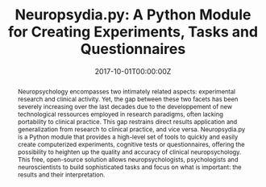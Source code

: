 ---
abstract: "Neuropsychology encompasses two intimately related aspects: experimental research and clinical activity. Yet, the gap between these two facets has been severely increasing over the last decades due to the developpement of new technological ressources employed in research paradigms, often lacking portability to clinical practice. This gap restrains direct results application and generalization from research to clinical practice, and vice versa. Neuropsydia.py is a Python module that provides a high-level set of tools to quickly and easily create computerized experiments, cognitive tests or questionnaires, offering the possibility to heighten up the quality and accuracy of clinical neuropsychology. This free, open-source solution allows neuropsychologists, psychologists and neuroscientists to build sophisticated tasks and focus on what is important: the results and their interpretation."
authors:
- Makowski, D.
- Dutriaux, L.
date: "2017-10-01T00:00:00Z"
doi: ""
featured: false
image:
  caption: ""
  focal_point: ""
  preview_only: true
projects: []
publication: 'Journal of Open Source Software'
publication_short: ""
publication_types:
- "2"
publishDate: "2017-01-01T00:00:00Z"
slides: ""
summary: ""
tags:
- Source Themes
title: "Neuropsydia.py: A Python Module for Creating Experiments, Tasks and Questionnaires"
url_code: ""
url_dataset: ""
url_pdf: https://dominiquemakowski.github.io/papers/makowski2017b.pdf
url_poster: ""
url_project: ""
url_slides: ""
url_source: ""
url_video: ""
---